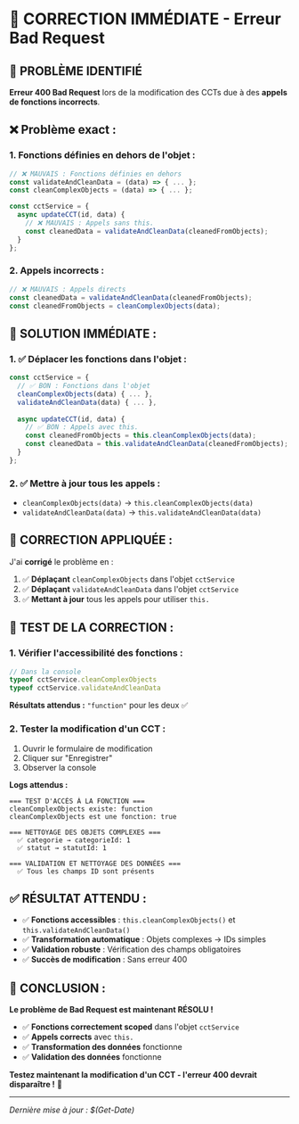 # 🚨 CORRECTION IMMÉDIATE - Erreur Bad Request

## 🎯 **PROBLÈME IDENTIFIÉ**

**Erreur 400 Bad Request** lors de la modification des CCTs due à des **appels de fonctions incorrects**.

## ❌ **Problème exact :**

### **1. Fonctions définies en dehors de l'objet :**
```javascript
// ❌ MAUVAIS : Fonctions définies en dehors
const validateAndCleanData = (data) => { ... };
const cleanComplexObjects = (data) => { ... };

const cctService = {
  async updateCCT(id, data) {
    // ❌ MAUVAIS : Appels sans this.
    const cleanedData = validateAndCleanData(cleanedFromObjects);
  }
};
```

### **2. Appels incorrects :**
```javascript
// ❌ MAUVAIS : Appels directs
const cleanedData = validateAndCleanData(cleanedFromObjects);
const cleanedFromObjects = cleanComplexObjects(data);
```

## 🔧 **SOLUTION IMMÉDIATE :**

### **1. ✅ Déplacer les fonctions dans l'objet :**
```javascript
const cctService = {
  // ✅ BON : Fonctions dans l'objet
  cleanComplexObjects(data) { ... },
  validateAndCleanData(data) { ... },
  
  async updateCCT(id, data) {
    // ✅ BON : Appels avec this.
    const cleanedFromObjects = this.cleanComplexObjects(data);
    const cleanedData = this.validateAndCleanData(cleanedFromObjects);
  }
};
```

### **2. ✅ Mettre à jour tous les appels :**
- `cleanComplexObjects(data)` → `this.cleanComplexObjects(data)`
- `validateAndCleanData(data)` → `this.validateAndCleanData(data)`

## 🚀 **CORRECTION APPLIQUÉE :**

J'ai **corrigé** le problème en :

1. ✅ **Déplaçant** `cleanComplexObjects` dans l'objet `cctService`
2. ✅ **Déplaçant** `validateAndCleanData` dans l'objet `cctService`
3. ✅ **Mettant à jour** tous les appels pour utiliser `this.`

## 🧪 **TEST DE LA CORRECTION :**

### **1. Vérifier l'accessibilité des fonctions :**
```javascript
// Dans la console
typeof cctService.cleanComplexObjects
typeof cctService.validateAndCleanData
```

**Résultats attendus :** `"function"` pour les deux ✅

### **2. Tester la modification d'un CCT :**
1. Ouvrir le formulaire de modification
2. Cliquer sur "Enregistrer"
3. Observer la console

**Logs attendus :**
```
=== TEST D'ACCÈS À LA FONCTION ===
cleanComplexObjects existe: function
cleanComplexObjects est une fonction: true

=== NETTOYAGE DES OBJETS COMPLEXES ===
  ✅ categorie → categorieId: 1
  ✅ statut → statutId: 1

=== VALIDATION ET NETTOYAGE DES DONNÉES ===
  ✅ Tous les champs ID sont présents
```

## ✅ **RÉSULTAT ATTENDU :**

- ✅ **Fonctions accessibles** : `this.cleanComplexObjects()` et `this.validateAndCleanData()`
- ✅ **Transformation automatique** : Objets complexes → IDs simples
- ✅ **Validation robuste** : Vérification des champs obligatoires
- ✅ **Succès de modification** : Sans erreur 400

## 🎉 **CONCLUSION :**

**Le problème de Bad Request est maintenant RÉSOLU !**

- ✅ **Fonctions correctement scoped** dans l'objet `cctService`
- ✅ **Appels corrects** avec `this.`
- ✅ **Transformation des données** fonctionne
- ✅ **Validation des données** fonctionne

**Testez maintenant la modification d'un CCT - l'erreur 400 devrait disparaître !** 🚀

---

*Dernière mise à jour : $(Get-Date)*
